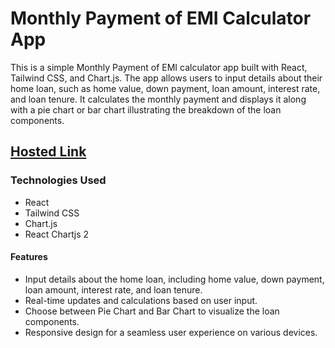 # Monthly Payment of EMI Calculator App

This is a simple Monthly Payment of EMI calculator app built with React, Tailwind CSS, and Chart.js. The app allows users to input details about their home loan, such as home value, down payment, loan amount, interest rate, and loan tenure. It calculates the monthly payment and displays it along with a pie chart or bar chart  illustrating the breakdown of the loan components.

## [Hosted Link](https://react-bank-bice.vercel.app/)

### Technologies Used
  - React
  - Tailwind CSS
  - Chart.js
  - React Chartjs 2

#### Features

- Input details about the home loan, including home value, down payment, loan amount, interest rate, and loan tenure.
- Real-time updates and calculations based on user input.
- Choose between Pie Chart and Bar Chart to visualize the loan components.
- Responsive design for a seamless user experience on various devices.
